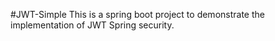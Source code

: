 #JWT-Simple
This is a spring boot project  to demonstrate  the implementation of  JWT Spring security.

